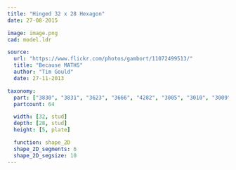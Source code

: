 ```yaml
---
title: "Hinged 32 x 28 Hexagon"
date: 27-08-2015

image: image.png
cad: model.ldr

source:
  url: "https://www.flickr.com/photos/gambort/11072499513/"
  title: "Because MATHS"
  author: "Tim Gould"
  date: 27-11-2013

taxonomy:
  part: ["3830", "3831", "3623", "3666", "4282", "3005", "3010", "3009"]
  partcount: 64

  width: [32, stud]
  depth: [28, stud]
  height: [5, plate]

  function: shape_2D
  shape_2D_segments: 6
  shape_2D_segsize: 10
---
```

